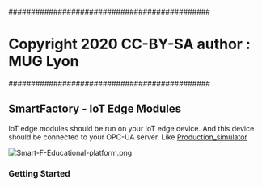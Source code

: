 #############################################

# Copyright 2020 CC-BY-SA author : MUG Lyon

#############################################

## SmartFactory - IoT Edge Modules

IoT edge modules should be run on your IoT edge device. And this device should be connected to your OPC-UA server.
Like [Production_simulator](https://github.com/muglyon/SmartFactory/blob/master/Production_simulator "Production_simulator")

![Smart-F-Educational-platform.png](https://github.com/muglyon/SmartFactory/blob/master/Resources/iotedgeopensource.png?raw=true)

### Getting Started